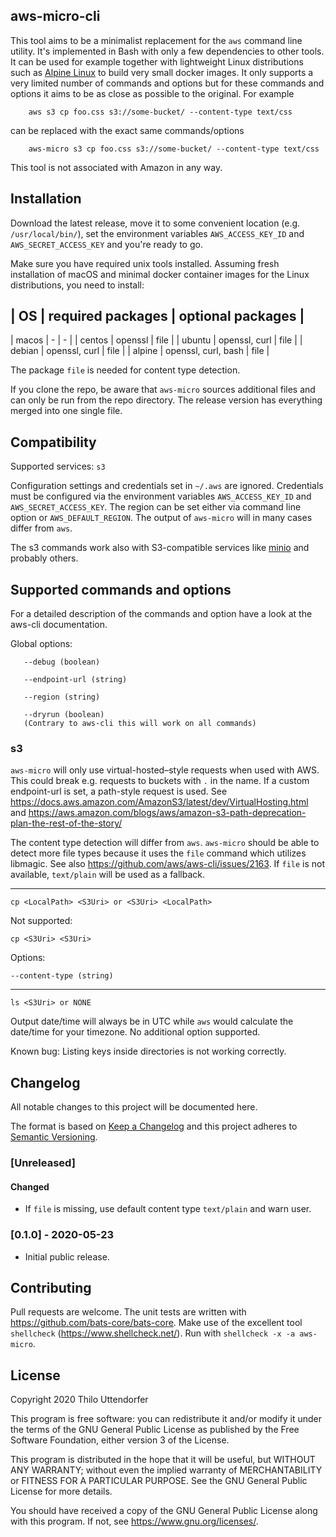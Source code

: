 ## aws-micro-cli

This tool aims to be a minimalist replacement for the `aws` command line utility. It's implemented in Bash with only a few dependencies to other tools. It can be used for example together with lightweight Linux distributions such as [Alpine Linux](https://alpinelinux.org/) to build very small docker images. It only supports a very limited number of commands and options but for these commands and options it aims to be as close as possible to the original. For example

```
    aws s3 cp foo.css s3://some-bucket/ --content-type text/css
```

can be replaced with the exact same commands/options

```
    aws-micro s3 cp foo.css s3://some-bucket/ --content-type text/css
```

This tool is not associated with Amazon in any way.


## Installation

Download the latest release, move it to some convenient location (e.g. `/usr/local/bin/`), set the environment variables `AWS_ACCESS_KEY_ID` and `AWS_SECRET_ACCESS_KEY` and you're ready to go.

Make sure you have required unix tools installed. Assuming fresh installation of macOS and minimal docker container images for the Linux distributions, you need to install:

| OS     | required packages   | optional packages |
----------------------------------------------------
| macos  | -                   | -                 |
| centos | openssl             | file              |
| ubuntu | openssl, curl       | file              |
| debian | openssl, curl       | file              |
| alpine | openssl, curl, bash | file              |

The package `file` is needed for content type detection.

If you clone the repo, be aware that `aws-micro` sources additional files and can only be run from the repo directory. The release version has everything merged into one single file.


## Compatibility

Supported services: `s3`

Configuration settings and credentials set in `~/.aws` are ignored.
Credentials must be configured via the environment variables `AWS_ACCESS_KEY_ID` and `AWS_SECRET_ACCESS_KEY`.
The region can be set either via command line option or `AWS_DEFAULT_REGION`.
The output of `aws-micro` will in many cases differ from `aws`.

The s3 commands work also with S3-compatible services like [minio](https://github.com/minio/minio) and probably others.


## Supported commands and options

For a detailed description of the commands and option have a look at the aws-cli documentation.

Global options:

       --debug (boolean)

       --endpoint-url (string)

       --region (string)

       --dryrun (boolean)
       (Contrary to aws-cli this will work on all commands)


### s3

`aws-micro` will only use virtual-hosted–style requests when used with AWS. This could break e.g. requests to buckets with `.` in the name. If a custom endpoint-url is set, a path-style request is used. See https://docs.aws.amazon.com/AmazonS3/latest/dev/VirtualHosting.html and https://aws.amazon.com/blogs/aws/amazon-s3-path-deprecation-plan-the-rest-of-the-story/

The content type detection will differ from `aws`. `aws-micro` should be able to detect more file types because it uses the `file` command which utilizes libmagic. See also https://github.com/aws/aws-cli/issues/2163.
If `file` is not available, `text/plain` will be used as a fallback.

---

    cp <LocalPath> <S3Uri> or <S3Uri> <LocalPath>

Not supported:

    cp <S3Uri> <S3Uri>

Options:

    --content-type (string)

---

    ls <S3Uri> or NONE

Output date/time will always be in UTC while `aws` would calculate the date/time for your timezone.
No additional option supported.

Known bug: Listing keys inside directories is not working correctly.


## Changelog

All notable changes to this project will be documented here.

The format is based on [Keep a Changelog][kac] and this project adheres to [Semantic Versioning][semver].

[kac]: https://keepachangelog.com/
[semver]: https://semver.org/

### [Unreleased]

#### Changed
* If `file` is missing, use default content type `text/plain` and warn user.

### [0.1.0] - 2020-05-23

* Initial public release.


## Contributing

Pull requests are welcome. The unit tests are written with https://github.com/bats-core/bats-core. Make use of the excellent tool `shellcheck` (https://www.shellcheck.net/). Run with `shellcheck -x -a aws-micro`.


## License

Copyright 2020 Thilo Uttendorfer

This program is free software: you can redistribute it and/or modify
it under the terms of the GNU General Public License as published by
the Free Software Foundation, either version 3 of the License.

This program is distributed in the hope that it will be useful,
but WITHOUT ANY WARRANTY; without even the implied warranty of
MERCHANTABILITY or FITNESS FOR A PARTICULAR PURPOSE.  See the
GNU General Public License for more details.

You should have received a copy of the GNU General Public License
along with this program.  If not, see <https://www.gnu.org/licenses/>.
